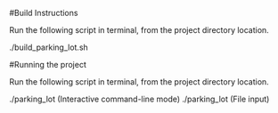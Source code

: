#Build Instructions

Run the following script in terminal, from the project directory location.

./build_parking_lot.sh


#Running the project

Run the following script in terminal, from the project directory location.

./parking_lot (Interactive command-line mode)
./parking_lot <input-fileName> (File input)
